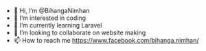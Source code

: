 - 👋 Hi, I’m @BihangaNimhan
- 👀 I’m interested in coding
- 🌱 I’m currently learning Laravel
- 💞️ I’m looking to collaborate on website making
- 📫 How to reach me https://www.facebook.com/bihanga.nimhan/

<!---
BihangaNimhan/BihangaNimhan is a ✨ special ✨ repository because its `README.md` (this file) appears on your GitHub profile.
You can click the Preview link to take a look at your changes.
--->
